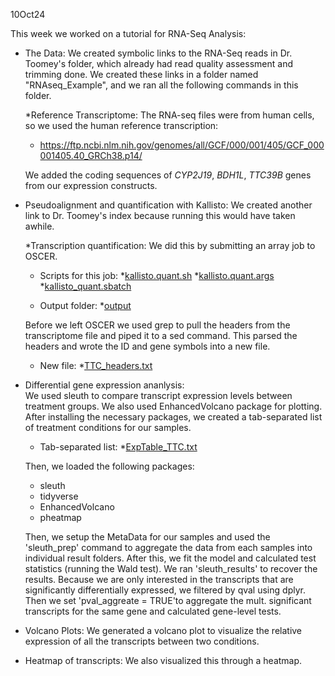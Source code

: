 10Oct24

This week we worked on a tutorial for RNA-Seq Analysis:

- The Data:
  We created symbolic links to the RNA-Seq reads in Dr. Toomey's folder, which already had read quality assessment and trimming done. We created these links in a folder named "RNAseq_Example", and we ran all the following commands in this folder.
  
  *Reference Transcriptome: The RNA-seq files were from human cells, so we used the human reference transcription:
    + https://ftp.ncbi.nlm.nih.gov/genomes/all/GCF/000/001/405/GCF_000001405.40_GRCh38.p14/
    
    We added the coding sequences of _CYP2J19_, _BDH1L_, _TTC39B_ genes from our expression constructs.
    
- Pseudoalignment and quantification with Kallisto:
  We created another link to Dr. Toomey's index because running this would have taken awhile.
  
  *Transcription quantification: We did this by submitting an array job to OSCER.
    + Scripts for this job:
      *[kallisto.quant.sh](https://github.com/jtm077/Biol726315/blob/main/Scripts/RNAseq_Example/kallisto_quant.sh)
      *[kallisto.quant.args](https://github.com/jtm077/Biol726315/blob/main/Scripts/RNAseq_Example/kallisto_quant.args)
      *[kallisto_quant.sbatch](https://github.com/jtm077/Biol726315/blob/main/Scripts/RNAseq_Example/kallisto_quant.sbatch)
      
    + Output folder:
      *[output](https://github.com/jtm077/Biol726315/tree/main/DEG_Analysis/output)
      
    Before we left OSCER we used grep to pull the headers from the transcriptome file and piped it to a sed command. This parsed the headers and wrote the ID and gene symbols into a new file.
    
    + New file:
      *[TTC_headers.txt](https://github.com/jtm077/Biol726315/blob/main/DEG_Analysis/TTC_headers.txt)
      
- Differential gene expression ananlysis:                                                                                                                                                                                                     
  We used sleuth to compare transcript expression levels between treatment groups. We also used EnhancedVolcano package for plotting. After installing the necessary packages, we created a tab-separated list of treatment conditions for our samples.
  
  + Tab-separated list:
    *[ExpTable_TTC.txt](https://github.com/jtm077/Biol726315/blob/main/DEG_Analysis/ExpTable_TTC.txt)

  Then, we loaded the following packages:
  + sleuth
  + tidyverse
  + EnhancedVolcano
  + pheatmap
  
  Then, we setup the MetaData for our samples and used the 'sleuth_prep' command to aggregate the data from each samples into individual result folders. After this, we fit the model and calculated test statistics (running the Wald test). We ran 'sleuth_results' to recover the results. Because we are only interested in the transcripts that are significantly differentially expressed, we filtered by qval using dplyr. Then we set 'pval_aggreate = TRUE'to aggregate the mult. significant transcripts for the same gene and calculated gene-level tests.
  
- Volcano Plots:
  We generated a volcano plot to visualize the relative expression of all the transcripts between two conditions.
  
- Heatmap of transcripts:
  We also visualized this through a heatmap.
    